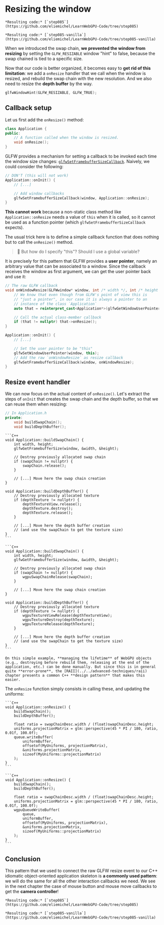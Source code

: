 Resizing the window
===================

````{tab} With webgpu.hpp
*Resulting code:* [`step085`](https://github.com/eliemichel/LearnWebGPU-Code/tree/step085)
````

````{tab} Vanilla webgpu.h
*Resulting code:* [`step085-vanilla`](https://github.com/eliemichel/LearnWebGPU-Code/tree/step085-vanilla)
````

When we introduced the swap chain, **we prevented the window from resizing** by setting the `GLFW_RESIZABLE` window "hint" to false, because the swap chained is tied to a specific size.

Now that our code is better organized, it becomes easy to **get rid of this limitation**: we add a `onResize` handler that we call when the window is resized, and rebuild the swap chain with the new resolution. And we also need to resize the **depth buffer** by the way.

```C++
glfwWindowHint(GLFW_RESIZABLE, GLFW_TRUE);
```

Callback setup
--------------

Let us first add the `onResize()` method:

```C++
class Application {
public:
	// A function called when the window is resized.
	void onResize();
}
```

GLFW provides a mechanism for setting a callback to be invoked each time the window size changes: [`glfwSetFramebufferSizeCallback`](https://www.glfw.org/docs/3.0/group__window.html#ga3203461a5303bf289f2e05f854b2f7cf). Naively, we could consider the following:

```C++
// DON'T (this will not work)
Application::onInit() {
	// [...]

	// Add window callbacks
	glfwSetFramebufferSizeCallback(window, Application::onResize);
}
```

**This cannot work** because a non-static class method like `Application::onResize` needs a value of `this` when it is called, so it cannot be used as a function pointer (which `glfwSetFramebufferSizeCallback` expects).

The usual trick here is to define a simple callback function that does nothing but to call the `onResize()` method.

> 🤔 But how do I specify "this"? Should I use a global variable?

It is precisely for this pattern that GLFW provides a **user pointer**, namely an arbitrary value that can be associated to a window. Since the callback receives the window as first argument, we can get the user pointer back and use it:

```C++
// The raw GLFW callback
void onWindowResize(GLFWwindow* window, int /* width */, int /* height */) {
	// We know that even though from GLFW's point of view this is
	// "just a pointer", in our case it is always a pointer to an
	// instance of the class `Application`
	auto that = reinterpret_cast<Application*>(glfwGetWindowUserPointer(window));

	// Call the actual class-member callback
	if (that != nullptr) that->onResize();
}

Application::onInit() {
	// [...]

	// Set the user pointer to be "this"
	glfwSetWindowUserPointer(window, this);
	// Add the raw `onWindowResize` as resize callback
	glfwSetFramebufferSizeCallback(window, onWindowResize);
}
```

Resize event handler
--------------------

We can now focus on the actual content of `onResize()`. Let's extract the steps of `onInit` that creates the swap chain and the depth buffer, so that we can reuse them when resizing:

```C++
// In Application.h
private:
	void buildSwapChain();
	void buildDepthBuffer();
```

````{tab} With webgpu.hpp
```C++
void Application::buildSwapChain() {
	int width, height;
	glfwGetFramebufferSize(window, &width, &height);

	// Destroy previously allocated swap chain
	if (swapChain != nullptr) {
		swapChain.release();
	}

	// [...] Move here the swap chain creation
}

void Application::buildDepthBuffer() {
	// Destroy previously allocated texture
	if (depthTexture != nullptr) {
		depthTextureView.release();
		depthTexture.destroy();
		depthTexture.release();
	}

	// [...] Move here the depth buffer creation
	// (and use the swapChain to get the texture size)
}
```
````

````{tab} Vanilla webgpu.h
```C++
void Application::buildSwapChain() {
	int width, height;
	glfwGetFramebufferSize(window, &width, &height);

	// Destroy previously allocated swap chain
	if (swapChain != nullptr) {
		wgpuSwapChainRelease(swapChain);
	}
	
	// [...] Move here the swap chain creation
}

void Application::buildDepthBuffer() {
	// Destroy previously allocated texture
	if (depthTexture != nullptr) {
		wgpuTextureViewRelease(depthTextureView);
		wgpuTextureDestroy(depthTexture);
		wgpuTextureRelease(depthTexture);
	}
	
	// [...] Move here the depth buffer creation
	// (and use the swapChain to get the texture size)
}
```
````

```{note}
On this simple example, **managing the lifetime** of WebGPU objects (e.g., destroying before rebuild them, releasing at the end of the application, etc.) can be done manually. But since this is in general quite **error-prone**, the [RAII](../../advanced-techniques/raii) chapter presents a common C++ **design pattern** that makes this easier.
```

The `onResize` function simply consists in calling these, and updating the uniforms:

````{tab} With webgpu.hpp
```C++
void Application::onResize() {
	buildSwapChain();
	buildDepthBuffer();

	float ratio = swapChainDesc.width / (float)swapChainDesc.height;
	uniforms.projectionMatrix = glm::perspective(45 * PI / 180, ratio, 0.01f, 100.0f);
	queue.writeBuffer(
		uniformBuffer,
		offsetof(MyUniforms, projectionMatrix),
		&uniforms.projectionMatrix,
		sizeof(MyUniforms::projectionMatrix)
	);
}
```
````

````{tab} Vanilla webgpu.h
```C++
void Application::onResize() {
	buildSwapChain();
	buildDepthBuffer();

	float ratio = swapChainDesc.width / (float)swapChainDesc.height;
	uniforms.projectionMatrix = glm::perspective(45 * PI / 180, ratio, 0.01f, 100.0f);
	wgpuQueueWriteBuffer(
		queue,
		uniformBuffer,
		offsetof(MyUniforms, projectionMatrix),
		&uniforms.projectionMatrix,
		sizeof(MyUniforms::projectionMatrix)
	);
}
```
````

Conclusion
----------

This pattern that we used to connect the raw GLFW resize event to our C++ idiomatic object-oriented application skeleton is **a commonly used pattern**: we will do the same for all the other interaction callbacks we need. We see in the next chapter the case of mouse button and mouse move callbacks to get the **camera controller**!

````{tab} With webgpu.hpp
*Resulting code:* [`step085`](https://github.com/eliemichel/LearnWebGPU-Code/tree/step085)
````

````{tab} Vanilla webgpu.h
*Resulting code:* [`step085-vanilla`](https://github.com/eliemichel/LearnWebGPU-Code/tree/step085-vanilla)
````
